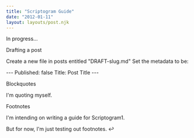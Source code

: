 ```yaml
---
title: "Scriptogram Guide"
date: "2012-01-11"
layout: layouts/post.njk
---
```


In progress...

Drafting a post

Create a new file in posts entitled "DRAFT-slug.md" Set the metadata to be:

\--- Published: false Title: Post Title ---

Blockquotes

I'm quoting myself.

Footnotes

I'm intending on writing a guide for Scriptogram1.

But for now, I'm just testing out footnotes. ↩

